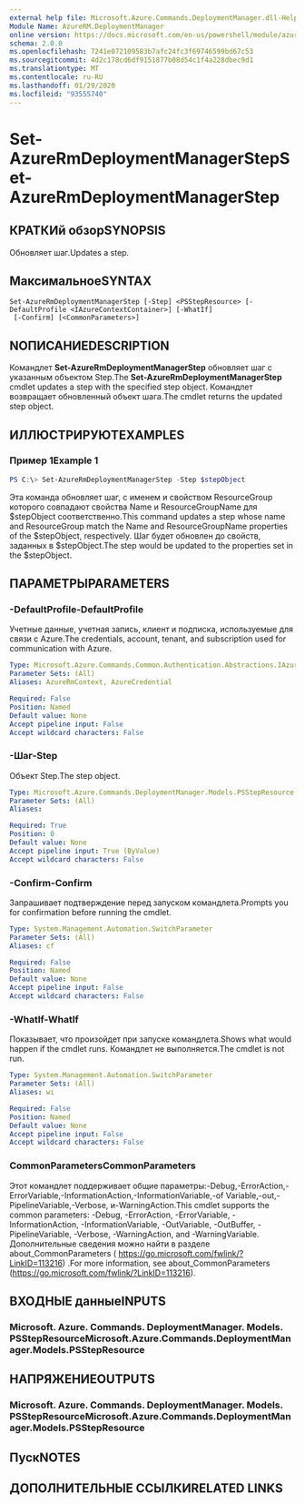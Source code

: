 ```yaml
---
external help file: Microsoft.Azure.Commands.DeploymentManager.dll-Help.xml
Module Name: AzureRM.DeploymentManager
online version: https://docs.microsoft.com/en-us/powershell/module/azurerm.deploymentmanager/set-azurermdeploymentmanagerstep
schema: 2.0.0
ms.openlocfilehash: 7241e072109583b7afc24fc3f69746599bd67c53
ms.sourcegitcommit: 4d2c178cd6df9151877b08d54c1f4a228dbec9d1
ms.translationtype: MT
ms.contentlocale: ru-RU
ms.lasthandoff: 01/29/2020
ms.locfileid: "93555740"
---
```

# <span data-ttu-id="a5b35-101">Set-AzureRmDeploymentManagerStep</span><span class="sxs-lookup"><span data-stu-id="a5b35-101">Set-AzureRmDeploymentManagerStep</span></span>

## <span data-ttu-id="a5b35-102">КРАТКИй обзор</span><span class="sxs-lookup"><span data-stu-id="a5b35-102">SYNOPSIS</span></span>
<span data-ttu-id="a5b35-103">Обновляет шаг.</span><span class="sxs-lookup"><span data-stu-id="a5b35-103">Updates a step.</span></span>

## <span data-ttu-id="a5b35-104">Максимальное</span><span class="sxs-lookup"><span data-stu-id="a5b35-104">SYNTAX</span></span>

```
Set-AzureRmDeploymentManagerStep [-Step] <PSStepResource> [-DefaultProfile <IAzureContextContainer>] [-WhatIf]
 [-Confirm] [<CommonParameters>]
```

## <span data-ttu-id="a5b35-105">NОПИСАНИЕ</span><span class="sxs-lookup"><span data-stu-id="a5b35-105">DESCRIPTION</span></span>
<span data-ttu-id="a5b35-106">Командлет **Set-AzureRmDeploymentManagerStep** обновляет шаг с указанным объектом Step.</span><span class="sxs-lookup"><span data-stu-id="a5b35-106">The **Set-AzureRmDeploymentManagerStep** cmdlet updates a step with the specified step object.</span></span>
<span data-ttu-id="a5b35-107">Командлет возвращает обновленный объект шага.</span><span class="sxs-lookup"><span data-stu-id="a5b35-107">The cmdlet returns the updated step object.</span></span>

## <span data-ttu-id="a5b35-108">ИЛЛЮСТРИРУЮТ</span><span class="sxs-lookup"><span data-stu-id="a5b35-108">EXAMPLES</span></span>

### <span data-ttu-id="a5b35-109">Пример 1</span><span class="sxs-lookup"><span data-stu-id="a5b35-109">Example 1</span></span>
```powershell
PS C:\> Set-AzureRmDeploymentManagerStep -Step $stepObject
```

<span data-ttu-id="a5b35-110">Эта команда обновляет шаг, с именем и свойством ResourceGroup которого совпадают свойства Name и ResourceGroupName для $stepObject соответственно.</span><span class="sxs-lookup"><span data-stu-id="a5b35-110">This command updates a step whose name and ResourceGroup match the Name and ResourceGroupName properties of the $stepObject, respectively.</span></span>
<span data-ttu-id="a5b35-111">Шаг будет обновлен до свойств, заданных в $stepObject.</span><span class="sxs-lookup"><span data-stu-id="a5b35-111">The step would be updated to the properties set in the $stepObject.</span></span>

## <span data-ttu-id="a5b35-112">ПАРАМЕТРЫ</span><span class="sxs-lookup"><span data-stu-id="a5b35-112">PARAMETERS</span></span>

### <span data-ttu-id="a5b35-113">-DefaultProfile</span><span class="sxs-lookup"><span data-stu-id="a5b35-113">-DefaultProfile</span></span>
<span data-ttu-id="a5b35-114">Учетные данные, учетная запись, клиент и подписка, используемые для связи с Azure.</span><span class="sxs-lookup"><span data-stu-id="a5b35-114">The credentials, account, tenant, and subscription used for communication with Azure.</span></span>

```yaml
Type: Microsoft.Azure.Commands.Common.Authentication.Abstractions.IAzureContextContainer
Parameter Sets: (All)
Aliases: AzureRmContext, AzureCredential

Required: False
Position: Named
Default value: None
Accept pipeline input: False
Accept wildcard characters: False
```

### <span data-ttu-id="a5b35-115">-Шаг</span><span class="sxs-lookup"><span data-stu-id="a5b35-115">-Step</span></span>
<span data-ttu-id="a5b35-116">Объект Step.</span><span class="sxs-lookup"><span data-stu-id="a5b35-116">The step object.</span></span>

```yaml
Type: Microsoft.Azure.Commands.DeploymentManager.Models.PSStepResource
Parameter Sets: (All)
Aliases:

Required: True
Position: 0
Default value: None
Accept pipeline input: True (ByValue)
Accept wildcard characters: False
```

### <span data-ttu-id="a5b35-117">-Confirm</span><span class="sxs-lookup"><span data-stu-id="a5b35-117">-Confirm</span></span>
<span data-ttu-id="a5b35-118">Запрашивает подтверждение перед запуском командлета.</span><span class="sxs-lookup"><span data-stu-id="a5b35-118">Prompts you for confirmation before running the cmdlet.</span></span>

```yaml
Type: System.Management.Automation.SwitchParameter
Parameter Sets: (All)
Aliases: cf

Required: False
Position: Named
Default value: None
Accept pipeline input: False
Accept wildcard characters: False
```

### <span data-ttu-id="a5b35-119">-WhatIf</span><span class="sxs-lookup"><span data-stu-id="a5b35-119">-WhatIf</span></span>
<span data-ttu-id="a5b35-120">Показывает, что произойдет при запуске командлета.</span><span class="sxs-lookup"><span data-stu-id="a5b35-120">Shows what would happen if the cmdlet runs.</span></span>
<span data-ttu-id="a5b35-121">Командлет не выполняется.</span><span class="sxs-lookup"><span data-stu-id="a5b35-121">The cmdlet is not run.</span></span>

```yaml
Type: System.Management.Automation.SwitchParameter
Parameter Sets: (All)
Aliases: wi

Required: False
Position: Named
Default value: None
Accept pipeline input: False
Accept wildcard characters: False
```

### <span data-ttu-id="a5b35-122">CommonParameters</span><span class="sxs-lookup"><span data-stu-id="a5b35-122">CommonParameters</span></span>
<span data-ttu-id="a5b35-123">Этот командлет поддерживает общие параметры:-Debug,-ErrorAction,-ErrorVariable,-InformationAction,-InformationVariable,-of Variable,-out,-PipelineVariable,-Verbose, и-WarningAction.</span><span class="sxs-lookup"><span data-stu-id="a5b35-123">This cmdlet supports the common parameters: -Debug, -ErrorAction, -ErrorVariable, -InformationAction, -InformationVariable, -OutVariable, -OutBuffer, -PipelineVariable, -Verbose, -WarningAction, and -WarningVariable.</span></span>
<span data-ttu-id="a5b35-124">Дополнительные сведения можно найти в разделе about_CommonParameters ( https://go.microsoft.com/fwlink/?LinkID=113216) .</span><span class="sxs-lookup"><span data-stu-id="a5b35-124">For more information, see about_CommonParameters (https://go.microsoft.com/fwlink/?LinkID=113216).</span></span>

## <span data-ttu-id="a5b35-125">ВХОДНЫЕ данные</span><span class="sxs-lookup"><span data-stu-id="a5b35-125">INPUTS</span></span>

### <span data-ttu-id="a5b35-126">Microsoft. Azure. Commands. DeploymentManager. Models. PSStepResource</span><span class="sxs-lookup"><span data-stu-id="a5b35-126">Microsoft.Azure.Commands.DeploymentManager.Models.PSStepResource</span></span>

## <span data-ttu-id="a5b35-127">НАПРЯЖЕНИЕ</span><span class="sxs-lookup"><span data-stu-id="a5b35-127">OUTPUTS</span></span>

### <span data-ttu-id="a5b35-128">Microsoft. Azure. Commands. DeploymentManager. Models. PSStepResource</span><span class="sxs-lookup"><span data-stu-id="a5b35-128">Microsoft.Azure.Commands.DeploymentManager.Models.PSStepResource</span></span>

## <span data-ttu-id="a5b35-129">Пуск</span><span class="sxs-lookup"><span data-stu-id="a5b35-129">NOTES</span></span>

## <span data-ttu-id="a5b35-130">ДОПОЛНИТЕЛЬНЫЕ ССЫЛКИ</span><span class="sxs-lookup"><span data-stu-id="a5b35-130">RELATED LINKS</span></span>
